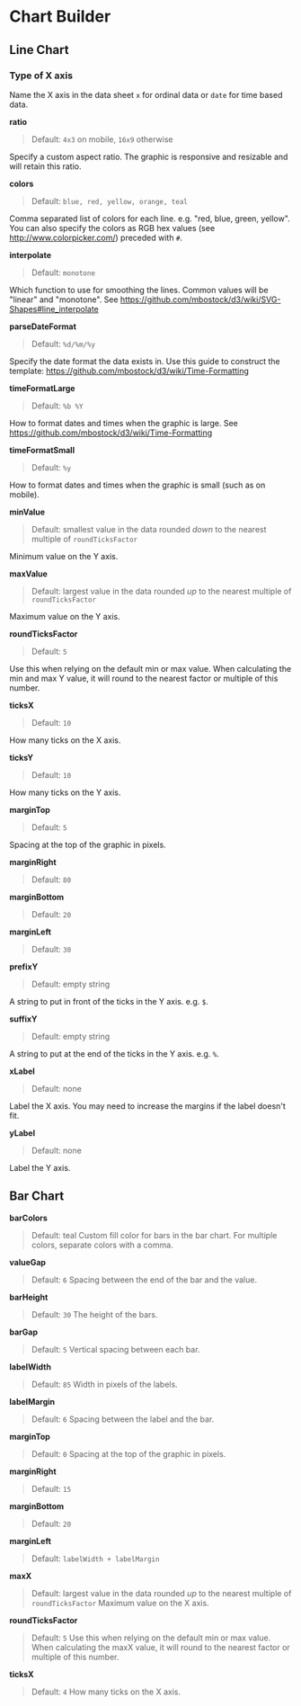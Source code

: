 # Chart Builder

## Line Chart

### Type of X axis
Name the X axis in the data sheet `x` for ordinal data or `date` for time based data.

**ratio**
> Default: `4x3` on mobile, `16x9` otherwise

Specify a custom aspect ratio. The graphic is responsive and resizable and will retain this ratio.

**colors**
> Default: `blue, red, yellow, orange, teal`

Comma separated list of colors for each line. e.g. "red, blue, green, yellow". You can also specify the colors as RGB hex values (see http://www.colorpicker.com/) preceded with `#`.

**interpolate**
> Default: `monotone`

Which function to use for smoothing the lines. Common values will be "linear" and "monotone". See https://github.com/mbostock/d3/wiki/SVG-Shapes#line_interpolate

**parseDateFormat**
> Default: `%d/%m/%y`

Specify the date format the data exists in. Use this guide to construct the template: https://github.com/mbostock/d3/wiki/Time-Formatting

**timeFormatLarge**
> Default: `%b %Y`

How to format dates and times when the graphic is large. See https://github.com/mbostock/d3/wiki/Time-Formatting

**timeFormatSmall**
> Default: `%y`

How to format dates and times when the graphic is small (such as on mobile).

**minValue**
> Default: smallest value in the data rounded *down* to the nearest multiple of `roundTicksFactor`

Minimum value on the Y axis.

**maxValue**
> Default: largest value in the data rounded *up* to the nearest multiple of `roundTicksFactor`

Maximum value on the Y axis.

**roundTicksFactor**
> Default: `5`

Use this when relying on the default min or max value. When calculating the min and max Y value, it will round to the nearest factor or multiple of this number.

**ticksX**
> Default: `10`

How many ticks on the X axis.

**ticksY**
> Default: `10`

How many ticks on the Y axis.

**marginTop**
> Default: `5`

Spacing at the top of the graphic in pixels.

**marginRight**
> Default: `80`

**marginBottom**
> Default: `20`

**marginLeft**
> Default: `30`

**prefixY**
> Default: empty string

A string to put in front of the ticks in the Y axis. e.g. `$`.

**suffixY**
> Default: empty string

A string to put at the end of the ticks in the Y axis. e.g. `%`.

**xLabel**
> Default: none

Label the X axis. You may need to increase the margins if the label doesn't fit.

**yLabel**
> Default: none

Label the Y axis.

## Bar Chart

**barColors**
> Default: teal
Custom fill color for bars in the bar chart. For multiple colors, separate colors with a comma.

**valueGap**
> Default: `6`
Spacing between the end of the bar and the value.

**barHeight**
> Default: `30`
The height of the bars.

**barGap**
> Default: `5`
Vertical spacing between each bar.

**labelWidth**
> Default: `85`
Width in pixels of the labels.

**labelMargin**
> Default: `6`
Spacing between the label and the bar.

**marginTop**
> Default: `0`
Spacing at the top of the graphic in pixels.

**marginRight**
> Default: `15`

**marginBottom**
> Default: `20`

**marginLeft**
> Default: `labelWidth + labelMargin`

**maxX**
> Default: largest value in the data rounded *up* to the nearest multiple of `roundTicksFactor`
Maximum value on the X axis.

**roundTicksFactor**
> Default: `5`
Use this when relying on the default min or max value. When calculating the maxX value, it will round to the nearest factor or multiple of this number.

**ticksX**
> Default: `4`
How many ticks on the X axis.
